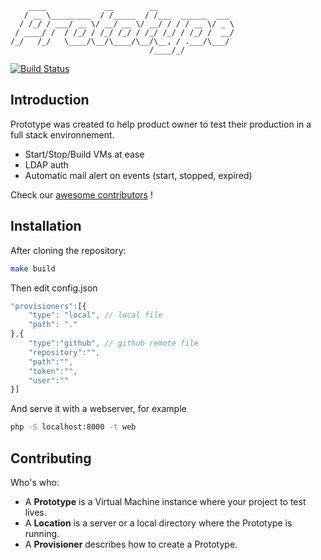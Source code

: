 ```
    ____             __        __
   / __ \_________  / /_____  / /___  ______  ___
  / /_/ / ___/ __ \/ __/ __ \/ __/ / / / __ \/ _ \
 / ____/ /  / /_/ / /_/ /_/ / /_/ /_/ / /_/ /  __/
/_/   /_/   \____/\__/\____/\__/\__, / .___/\___/
                               /____/_/
```
[![Build Status](https://travis-ci.org/lafourchette/prototype.svg)](https://travis-ci.org/lafourchette/prototype)

## Introduction
Prototype was created to help product owner to test their production in a full stack environnement.

* Start/Stop/Build VMs at ease
* LDAP auth
* Automatic mail alert on events (start, stopped, expired)

Check our [awesome contributors](https://github.com/lafourchette/prototype/graphs/contributors) !

## Installation
After cloning the repository:
```bash
make build
```
Then edit config.json
```javascript
"provisioners":[{
    "type": "local", // local file
    "path": "."
},{
    "type":"github", // github remote file
    "repository":"",
    "path":"",
    "token":"",
    "user":""
}]
```
And serve it with a webserver, for example
```bash
php -S localhost:8000 -t web
```

## Contributing
Who's who:
- A **Prototype** is a Virtual Machine instance where your project to test lives.
- A **Location** is a server or a local directory where the Prototype is running.
- A **Provisioner** describes how to create a Prototype.

